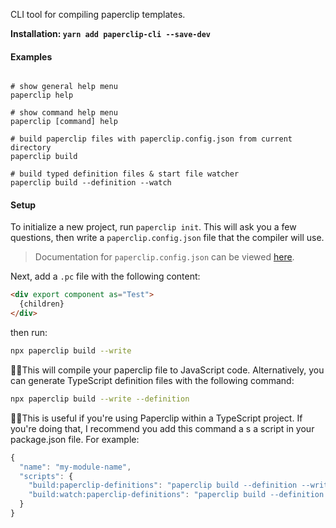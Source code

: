 CLI tool for compiling paperclip templates.

**Installation: `yarn add paperclip-cli --save-dev`**

#### Examples

```

# show general help menu
paperclip help 

# show command help menu
paperclip [command] help

# build paperclip files with paperclip.config.json from current directory
paperclip build

# build typed definition files & start file watcher
paperclip build --definition --watch
```

#### Setup

To initialize a new project, run `paperclip init`. This will ask you a few questions, then write a `paperclip.config.json` file that the
compiler will use.

> Documentation for `paperclip.config.json` can be viewed [here](../../documentation/Paperclip%20Config).

Next, add a `.pc` file with the following content:

```html
<div export component as="Test">
  {children}
</div>
```

then run:

```bash
npx paperclip build --write
```

☝🏻This will compile your paperclip file to JavaScript code. Alternatively, you can generate TypeScript definition files with
the following command:

```bash
npx paperclip build --write --definition
```

☝🏻This is useful if you're using Paperclip within a TypeScript project. If you're doing that, I recommend you add this
command a s a script in your package.json file. For example:

```javascript
{
  "name": "my-module-name",
  "scripts": {
    "build:paperclip-definitions": "paperclip build --definition --write",
    "build:watch:paperclip-definitions": "paperclip build --definition --write --watch",
  }
}
```


